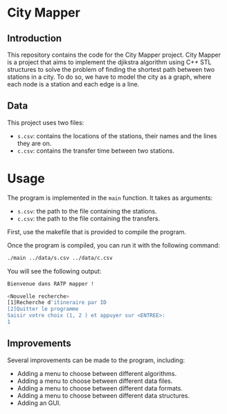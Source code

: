 # City Mapper

## Introduction
This repository contains the code for the City Mapper project.
City Mapper is a project that aims to implement the djikstra algorithm using C++ STL structures to solve the problem of finding the shortest path between two stations in a city.
To do so, we have to model the city as a graph, where each node is a station and each edge is a line.

## Data
This project uses two files:
* `s.csv`: contains the locations of the stations, their names and the lines they are on.
* `c.csv`: contains the transfer time between two stations.

# Usage 
The program is implemented in the `main` function.
It takes as arguments: 
* `s.csv`: the path to the file containing the stations.
* `c.csv`: the path to the file containing the transfers.

First, use the makefile that is provided to compile the program.

Once the program is compiled, you can run it with the following command:
```bash
./main ../data/s.csv ../data/c.csv
```

You will see the following output:
```bash
Bienvenue dans RATP mapper !

<Nouvelle recherche>
[1]Recherche d'itineraire par ID
[2]Quitter le programme
Saisir votre choix (1, 2 ) et appuyer sur <ENTREE>:
1
```

## Improvements
Several improvements can be made to the program, including:
* Adding a menu to choose between different algorithms.
* Adding a menu to choose between different data files.
* Adding a menu to choose between different data formats.
* Adding a menu to choose between different data structures.
* Adding an GUI.








  